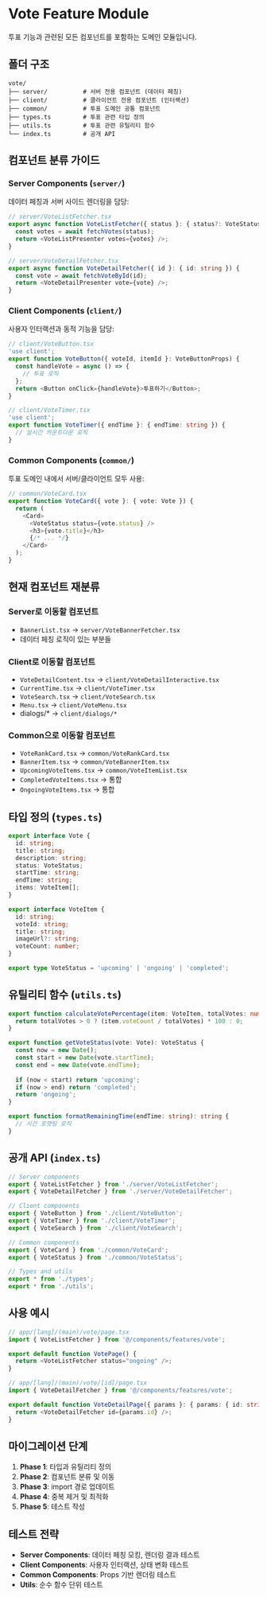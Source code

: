 # Vote Feature Module

투표 기능과 관련된 모든 컴포넌트를 포함하는 도메인 모듈입니다.

## 폴더 구조

```
vote/
├── server/          # 서버 전용 컴포넌트 (데이터 페칭)
├── client/          # 클라이언트 전용 컴포넌트 (인터랙션)
├── common/          # 투표 도메인 공통 컴포넌트
├── types.ts         # 투표 관련 타입 정의
├── utils.ts         # 투표 관련 유틸리티 함수
└── index.ts         # 공개 API
```

## 컴포넌트 분류 가이드

### Server Components (`server/`)

데이터 페칭과 서버 사이드 렌더링을 담당:

```typescript
// server/VoteListFetcher.tsx
export async function VoteListFetcher({ status }: { status?: VoteStatus }) {
  const votes = await fetchVotes(status);
  return <VoteListPresenter votes={votes} />;
}

// server/VoteDetailFetcher.tsx
export async function VoteDetailFetcher({ id }: { id: string }) {
  const vote = await fetchVoteById(id);
  return <VoteDetailPresenter vote={vote} />;
}
```

### Client Components (`client/`)

사용자 인터랙션과 동적 기능을 담당:

```typescript
// client/VoteButton.tsx
'use client';
export function VoteButton({ voteId, itemId }: VoteButtonProps) {
  const handleVote = async () => {
    // 투표 로직
  };
  return <Button onClick={handleVote}>투표하기</Button>;
}

// client/VoteTimer.tsx
'use client';
export function VoteTimer({ endTime }: { endTime: string }) {
  // 실시간 카운트다운 로직
}
```

### Common Components (`common/`)

투표 도메인 내에서 서버/클라이언트 모두 사용:

```typescript
// common/VoteCard.tsx
export function VoteCard({ vote }: { vote: Vote }) {
  return (
    <Card>
      <VoteStatus status={vote.status} />
      <h3>{vote.title}</h3>
      {/* ... */}
    </Card>
  );
}
```

## 현재 컴포넌트 재분류

### Server로 이동할 컴포넌트
- `BannerList.tsx` → `server/VoteBannerFetcher.tsx`
- 데이터 페칭 로직이 있는 부분들

### Client로 이동할 컴포넌트
- `VoteDetailContent.tsx` → `client/VoteDetailInteractive.tsx`
- `CurrentTime.tsx` → `client/VoteTimer.tsx`
- `VoteSearch.tsx` → `client/VoteSearch.tsx`
- `Menu.tsx` → `client/VoteMenu.tsx`
- dialogs/* → `client/dialogs/*`

### Common으로 이동할 컴포넌트
- `VoteRankCard.tsx` → `common/VoteRankCard.tsx`
- `BannerItem.tsx` → `common/VoteBannerItem.tsx`
- `UpcomingVoteItems.tsx` → `common/VoteItemList.tsx`
- `CompletedVoteItems.tsx` → 통합
- `OngoingVoteItems.tsx` → 통합

## 타입 정의 (`types.ts`)

```typescript
export interface Vote {
  id: string;
  title: string;
  description: string;
  status: VoteStatus;
  startTime: string;
  endTime: string;
  items: VoteItem[];
}

export interface VoteItem {
  id: string;
  voteId: string;
  title: string;
  imageUrl?: string;
  voteCount: number;
}

export type VoteStatus = 'upcoming' | 'ongoing' | 'completed';
```

## 유틸리티 함수 (`utils.ts`)

```typescript
export function calculateVotePercentage(item: VoteItem, totalVotes: number): number {
  return totalVotes > 0 ? (item.voteCount / totalVotes) * 100 : 0;
}

export function getVoteStatus(vote: Vote): VoteStatus {
  const now = new Date();
  const start = new Date(vote.startTime);
  const end = new Date(vote.endTime);
  
  if (now < start) return 'upcoming';
  if (now > end) return 'completed';
  return 'ongoing';
}

export function formatRemainingTime(endTime: string): string {
  // 시간 포맷팅 로직
}
```

## 공개 API (`index.ts`)

```typescript
// Server components
export { VoteListFetcher } from './server/VoteListFetcher';
export { VoteDetailFetcher } from './server/VoteDetailFetcher';

// Client components
export { VoteButton } from './client/VoteButton';
export { VoteTimer } from './client/VoteTimer';
export { VoteSearch } from './client/VoteSearch';

// Common components
export { VoteCard } from './common/VoteCard';
export { VoteStatus } from './common/VoteStatus';

// Types and utils
export * from './types';
export * from './utils';
```

## 사용 예시

```typescript
// app/[lang]/(main)/vote/page.tsx
import { VoteListFetcher } from '@/components/features/vote';

export default function VotePage() {
  return <VoteListFetcher status="ongoing" />;
}

// app/[lang]/(main)/vote/[id]/page.tsx
import { VoteDetailFetcher } from '@/components/features/vote';

export default function VoteDetailPage({ params }: { params: { id: string } }) {
  return <VoteDetailFetcher id={params.id} />;
}
```

## 마이그레이션 단계

1. **Phase 1**: 타입과 유틸리티 정의
2. **Phase 2**: 컴포넌트 분류 및 이동
3. **Phase 3**: import 경로 업데이트
4. **Phase 4**: 중복 제거 및 최적화
5. **Phase 5**: 테스트 작성

## 테스트 전략

- **Server Components**: 데이터 페칭 모킹, 렌더링 결과 테스트
- **Client Components**: 사용자 인터랙션, 상태 변화 테스트  
- **Common Components**: Props 기반 렌더링 테스트
- **Utils**: 순수 함수 단위 테스트 